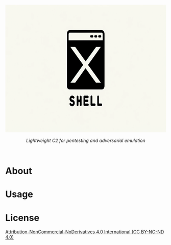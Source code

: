 <div align="center">
  <img width="800px" height="400px" src="assets/xshell.png" />
  <br/>
  <p><i>Lightweight C2 for pentesting and adversarial emulation</i></p>
  <br/>
</div>

# About

# Usage

# License
[Attribution-NonCommercial-NoDerivatives 4.0 International (CC BY-NC-ND 4.0)](https://creativecommons.org/licenses/by-nc-nd/4.0/)
